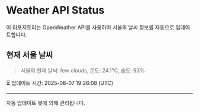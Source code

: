 
# Weather API Status

이 리포지토리는 OpenWeather API를 사용하여 서울의 날씨 정보를 자동으로 업데이트합니다.

## 현재 서울 날씨
> 서울의 현재 날씨: few clouds, 온도: 24.1°C, 습도: 93%

⏳ 업데이트 시간: 2025-08-07 19:26:08 (UTC)

---
자동 업데이트 봇에 의해 관리됩니다.

